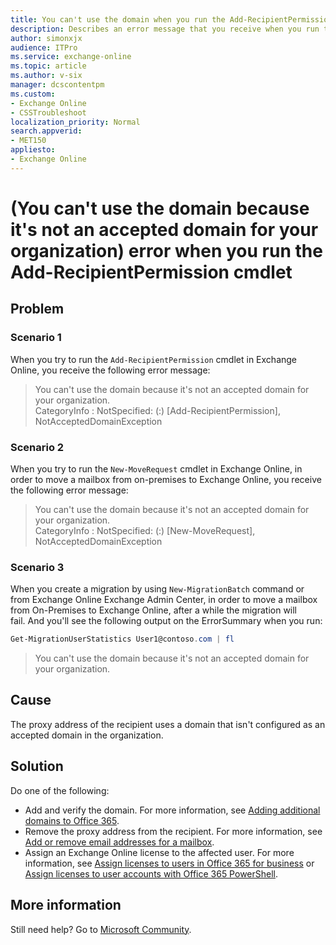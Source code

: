 ```yaml
---
title: You can't use the domain when you run the Add-RecipientPermission cmdlet
description: Describes an error message that you receive when you run the Add-RecipientPermission cmdlet in Exchange Online if the proxy address of the recipient uses a domain that isn't configured as an accepted domain. Provides a solution.
author: simonxjx
audience: ITPro
ms.service: exchange-online
ms.topic: article
ms.author: v-six
manager: dcscontentpm
ms.custom: 
- Exchange Online
- CSSTroubleshoot
localization_priority: Normal
search.appverid: 
- MET150
appliesto:
- Exchange Online
---
```

# (You can't use the domain because it's not an accepted domain for your organization) error when you run the Add-RecipientPermission cmdlet

## Problem

### Scenario 1

When you try to run the `Add-RecipientPermission` cmdlet in Exchange Online, you receive the following error message:

> You can't use the domain because it's not an accepted domain for your organization.  
> CategoryInfo : NotSpecified: (:) [Add-RecipientPermission], NotAcceptedDomainException

### Scenario 2

When you try to run the `New-MoveRequest` cmdlet in Exchange Online, in order to move a mailbox from on-premises to Exchange Online, you receive the following error message:

> You can't use the domain because it's not an accepted domain for your organization.  
> CategoryInfo : NotSpecified: (:) [New-MoveRequest], NotAcceptedDomainException

### Scenario 3

When you create a migration by using `New-MigrationBatch` command or from Exchange Online Exchange Admin Center, in order to move a mailbox from On-Premises to Exchange Online, after a while the migration will fail. And you'll see the following output on the ErrorSummary when you run:

```powershell
Get-MigrationUserStatistics User1@contoso.com | fl
```

> You can't use the domain because it's not an accepted domain for your organization.

## Cause

The proxy address of the recipient uses a domain that isn't configured as an accepted domain in the organization.

## Solution

Do one of the following:

- Add and verify the domain. For more information, see [Adding additional domains to Office 365](https://support.office.com/article/adding-additional-domains-to-office-365-2d2fa996-b760-411d-a5cc-190d63f13207).
- Remove the proxy address from the recipient. For more information, see [Add or remove email addresses for a mailbox](https://technet.microsoft.com/library/bb123794%28v=exchg.160%29.aspx).
- Assign an Exchange Online license to the affected user. For more information, see [Assign licenses to users in Office 365 for business](https://docs.microsoft.com/office365/admin/subscriptions-and-billing/assign-licenses-to-users) or [Assign licenses to user accounts with Office 365 PowerShell](https://docs.microsoft.com/office365/enterprise/powershell/assign-licenses-to-user-accounts-with-office-365-powershell).
  
## More information

Still need help? Go to [Microsoft Community](https://answers.microsoft.com).
